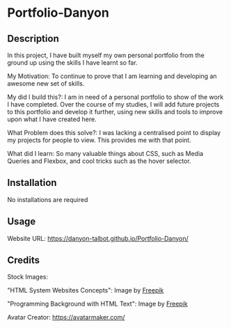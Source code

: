 # Portfolio-Danyon

## Description

In this project, I have built  myself my own personal portfolio from the ground up using the skills I have learnt so far.

My Motivation: To continue to prove that I am learning and developing an awesome new set of skills.

My did I build this?: I am in need of a personal portfolio to show of the work I have completed. Over the course of my studies, I will add future projects to this portfolio and develop it further, using new skills and tools to improve upon what I have created here.

What Problem does this solve?: I was lacking a centralised point to display my projects for people to view. This provides me with that point.

What did I learn: So many valuable things about CSS, such as Media Queries and Flexbox, and cool tricks such as the hover selector.

## Installation 

No installations are required

## Usage

Website URL: https://danyon-talbot.github.io/Portfolio-Danyon/

## Credits

Stock Images:

"HTML System Websites Concepts": Image by <a href="https://www.freepik.com/free-photo/html-system-websites-concept_40728384.htm#query=coding&position=21&from_view=search&track=sph">Freepik</a>

"Programming Background with HTML Text": Image by <a href="https://www.freepik.com/free-photo/programming-background-with-html-text_36238340.htm#query=coding&position=8&from_view=search&track=sph">Freepik</a>

Avatar Creator: https://avatarmaker.com/
